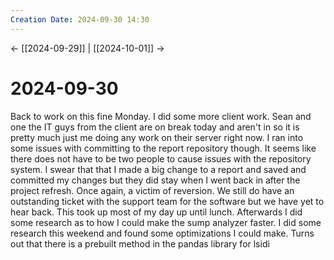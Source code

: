 ```yaml
---
Creation Date: 2024-09-30 14:30
---
```


<- [[2024-09-29]] | [[2024-10-01]]  ->

# 2024-09-30
Back to work on this fine Monday. I did some more client work. Sean and one the IT guys from the client are on break today and aren't in so it is pretty much just me doing any work on their server right now. I ran into some issues with committing to the report repository though. It seems like there does not have to be two people to cause issues with the repository system. I swear that that I made a big change to a report and saved and committed my changes but they did stay when I went back in after the project refresh. Once again, a victim of reversion. We still do have an outstanding ticket with the support team for the software but we have yet to hear back. This took up most of my day up until lunch. Afterwards I did some research as to how I could make the sump analyzer faster. I did some research this weekend and found some optimizations I could make. Turns out that there is a prebuilt method in the pandas library for lsidi